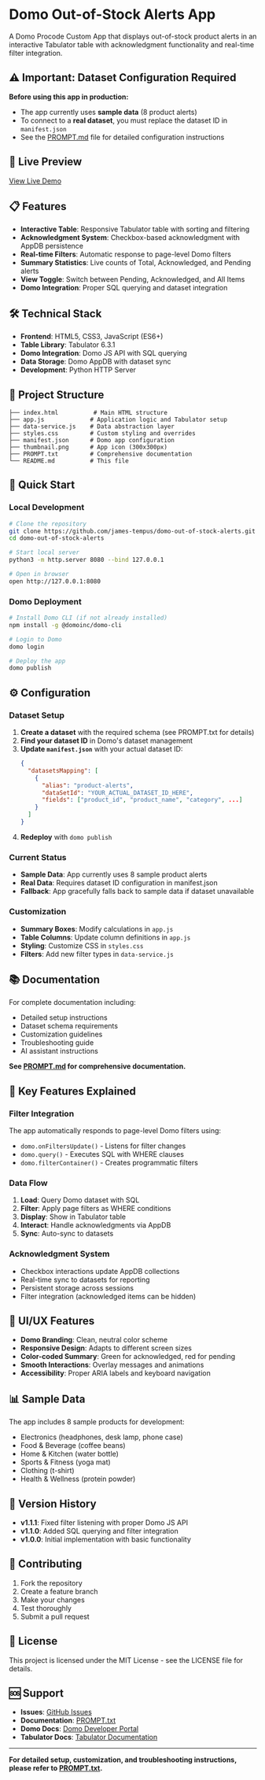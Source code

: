 # Domo Out-of-Stock Alerts App

A Domo Procode Custom App that displays out-of-stock product alerts in an interactive Tabulator table with acknowledgment functionality and real-time filter integration.

## ⚠️ Important: Dataset Configuration Required

**Before using this app in production:**
- The app currently uses **sample data** (8 product alerts)
- To connect to a **real dataset**, you must replace the dataset ID in `manifest.json`
- See the [PROMPT.md](./PROMPT.md) file for detailed configuration instructions

## 🚀 Live Preview
[View Live Demo](https://james-tempus.github.io/domo-out-of-stock-alerts/)

## 📋 Features

- **Interactive Table**: Responsive Tabulator table with sorting and filtering
- **Acknowledgment System**: Checkbox-based acknowledgment with AppDB persistence
- **Real-time Filters**: Automatic response to page-level Domo filters
- **Summary Statistics**: Live counts of Total, Acknowledged, and Pending alerts
- **View Toggle**: Switch between Pending, Acknowledged, and All Items
- **Domo Integration**: Proper SQL querying and dataset integration

## 🛠️ Technical Stack

- **Frontend**: HTML5, CSS3, JavaScript (ES6+)
- **Table Library**: Tabulator 6.3.1
- **Domo Integration**: Domo JS API with SQL querying
- **Data Storage**: Domo AppDB with dataset sync
- **Development**: Python HTTP Server

## 📁 Project Structure

```
├── index.html          # Main HTML structure
├── app.js             # Application logic and Tabulator setup
├── data-service.js    # Data abstraction layer
├── styles.css         # Custom styling and overrides
├── manifest.json      # Domo app configuration
├── thumbnail.png      # App icon (300x300px)
├── PROMPT.txt         # Comprehensive documentation
└── README.md          # This file
```

## 🚀 Quick Start

### Local Development
```bash
# Clone the repository
git clone https://github.com/james-tempus/domo-out-of-stock-alerts.git
cd domo-out-of-stock-alerts

# Start local server
python3 -m http.server 8080 --bind 127.0.0.1

# Open in browser
open http://127.0.0.1:8080
```

### Domo Deployment
```bash
# Install Domo CLI (if not already installed)
npm install -g @domoinc/domo-cli

# Login to Domo
domo login

# Deploy the app
domo publish
```

## ⚙️ Configuration

### Dataset Setup
1. **Create a dataset** with the required schema (see PROMPT.txt for details)
2. **Find your dataset ID** in Domo's dataset management
3. **Update `manifest.json`** with your actual dataset ID:
   ```json
   {
     "datasetsMapping": [
       {
         "alias": "product-alerts",
         "dataSetId": "YOUR_ACTUAL_DATASET_ID_HERE",
         "fields": ["product_id", "product_name", "category", ...]
       }
     ]
   }
   ```
4. **Redeploy** with `domo publish`

### Current Status
- **Sample Data**: App currently uses 8 sample product alerts
- **Real Data**: Requires dataset ID configuration in manifest.json
- **Fallback**: App gracefully falls back to sample data if dataset unavailable

### Customization
- **Summary Boxes**: Modify calculations in `app.js`
- **Table Columns**: Update column definitions in `app.js`
- **Styling**: Customize CSS in `styles.css`
- **Filters**: Add new filter types in `data-service.js`

## 📚 Documentation

For complete documentation including:
- Detailed setup instructions
- Dataset schema requirements
- Customization guidelines
- Troubleshooting guide
- AI assistant instructions

**See [PROMPT.md](./PROMPT.md) for comprehensive documentation.**

## 🔧 Key Features Explained

### Filter Integration
The app automatically responds to page-level Domo filters using:
- `domo.onFiltersUpdate()` - Listens for filter changes
- `domo.query()` - Executes SQL with WHERE clauses
- `domo.filterContainer()` - Creates programmatic filters

### Data Flow
1. **Load**: Query Domo dataset with SQL
2. **Filter**: Apply page filters as WHERE conditions
3. **Display**: Show in Tabulator table
4. **Interact**: Handle acknowledgments via AppDB
5. **Sync**: Auto-sync to datasets

### Acknowledgment System
- Checkbox interactions update AppDB collections
- Real-time sync to datasets for reporting
- Persistent storage across sessions
- Filter integration (acknowledged items can be hidden)

## 🎨 UI/UX Features

- **Domo Branding**: Clean, neutral color scheme
- **Responsive Design**: Adapts to different screen sizes
- **Color-coded Summary**: Green for acknowledged, red for pending
- **Smooth Interactions**: Overlay messages and animations
- **Accessibility**: Proper ARIA labels and keyboard navigation

## 📊 Sample Data

The app includes 8 sample products for development:
- Electronics (headphones, desk lamp, phone case)
- Food & Beverage (coffee beans)
- Home & Kitchen (water bottle)
- Sports & Fitness (yoga mat)
- Clothing (t-shirt)
- Health & Wellness (protein powder)

## 🔄 Version History

- **v1.1.1**: Fixed filter listening with proper Domo JS API
- **v1.1.0**: Added SQL querying and filter integration
- **v1.0.0**: Initial implementation with basic functionality

## 🤝 Contributing

1. Fork the repository
2. Create a feature branch
3. Make your changes
4. Test thoroughly
5. Submit a pull request

## 📄 License

This project is licensed under the MIT License - see the LICENSE file for details.

## 🆘 Support

- **Issues**: [GitHub Issues](https://github.com/james-tempus/domo-out-of-stock-alerts/issues)
- **Documentation**: [PROMPT.txt](./PROMPT.txt)
- **Domo Docs**: [Domo Developer Portal](https://developer.domo.com/)
- **Tabulator Docs**: [Tabulator Documentation](https://tabulator.info/docs)

---

**For detailed setup, customization, and troubleshooting instructions, please refer to [PROMPT.txt](./PROMPT.txt).**
